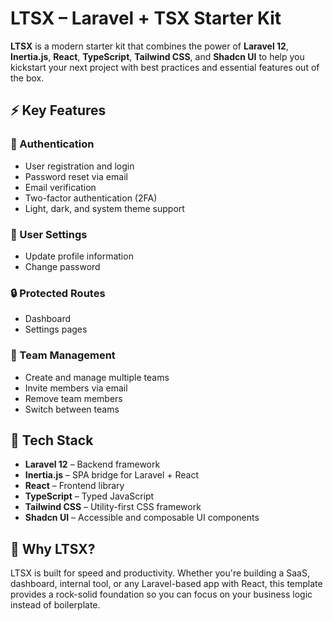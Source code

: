 # LTSX – Laravel + TSX Starter Kit

**LTSX** is a modern starter kit that combines the power of **Laravel 12**, **Inertia.js**, **React**, **TypeScript**, **Tailwind CSS**, and **Shadcn UI** to help you kickstart your next project with best practices and essential features out of the box.

## ⚡️ Key Features

### 🔐 Authentication
- User registration and login  
- Password reset via email  
- Email verification  
- Two-factor authentication (2FA)  
- Light, dark, and system theme support  

### 👤 User Settings
- Update profile information  
- Change password  

### 🔒 Protected Routes
- Dashboard  
- Settings pages  

### 👥 Team Management
- Create and manage multiple teams  
- Invite members via email  
- Remove team members  
- Switch between teams  

## 🧰 Tech Stack

- **Laravel 12** – Backend framework  
- **Inertia.js** – SPA bridge for Laravel + React  
- **React** – Frontend library  
- **TypeScript** – Typed JavaScript  
- **Tailwind CSS** – Utility-first CSS framework  
- **Shadcn UI** – Accessible and composable UI components  

## 🚀 Why LTSX?

LTSX is built for speed and productivity. Whether you're building a SaaS, dashboard, internal tool, or any Laravel-based app with React, this template provides a rock-solid foundation so you can focus on your business logic instead of boilerplate.
